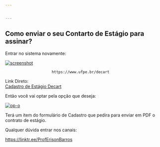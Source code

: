 ```yaml
---


---
```


<h2 id="como-enviar-o-seu-contarto-de-estágio--para-assinar">Como enviar o seu Contarto de Estágio  para assinar?</h2>
<p>Entrar no sistema novamente:</p>
<p><a href="https://ibb.co/QdNbySP"><img src="https://i.ibb.co/NSjVcD9/screenshot.jpg" alt="screenshot" border="0"></a></p>
<pre><code>                     https://www.ufpe.br/decart
</code></pre>
<p>Link Direto:<br>
<a href="https://erobeng.page.link/Cadastrodeestagio">Cadastro de Estágio Decart</a></p>
<p>Então você vai optar pela opção que deseja:</p>
<p><a href="https://ibb.co/gv63qXQ"><img src="https://i.ibb.co/285yVLR/op-o.jpg" alt="op-o" border="0"></a></p>
<p>Terá um item do formulário de Cadastro que pedira para enviar em PDF o contrato de  estágio.</p>
<p>Qualquer dúvida entrar nos canais:</p>
<p><a href="https://linktr.ee/ProfErisonBarros">https://linktr.ee/ProfErisonBarros</a></p>

